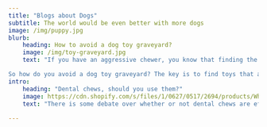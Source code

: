 ```yaml
---
title: "Blogs about Dogs"
subtitle: The world would be even better with more dogs
image: /img/puppy.jpg
blurb:
    heading: How to avoid a dog toy graveyard?
    image: /img/toy-graveyard.jpg
    text: "If you have an aggressive chewer, you know that finding the right toys can be a challenge. It seems like as soon as you buy a new toy, it ends up in the dog toy graveyard.

So how do you avoid a dog toy graveyard? The key is to find toys that are durable and designed for [aggressive chewers]  (https://teddys.nz/collections/durable-dog-toys). These toys are generally  made of tougher materials like rubber or nylon. And they often have a reinforced design that can stand up to some serious chewing. If you want to go for a soft toy, try get one without stuffing, strong fabric, and double stitching at all of the seams."
intro:
    heading: "Dental chews, should you use them?"
    image: https://cdn.shopify.com/s/files/1/0627/0517/2694/products/WhimzeesPuppyXS-SmDentalChews2_900x.jpg?v=1649748008g
    text: "There is some debate over whether or not dental chews are effective in cleaning a dog's teeth. In general it is best not to just rely  on dental chews to clean your dog's teeth. It is still important to brush your dog's teeth regularly, in order to ensure optimum dental health. However, if used in conjunction with regular brushing, "[dental chews] (www.teddys.nz)" can be a helpful way to keep your dog's teeth clean and healthy."
    
---
```


